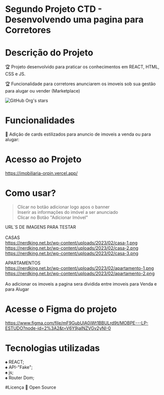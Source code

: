 # Segundo Projeto CTD - Desenvolvendo uma pagina para Corretores

# Descrição do Projeto
:trophy: Projeto desenvolvido para praticar os conhecimentos em REACT, HTML, CSS e JS.

:trophy: Funcionalidade para corretores anunciarem os imoveis sob sua gestão para alugar ou vender (Marketplace)

![GitHub Org's stars](https://img.shields.io/github/stars/camilafernanda?style=social)

# Funcionalidades
:rocket: Adição de cards estilizados para anuncio de imoveis a venda ou para alugar:

# Acesso ao Projeto
https://imobiliaria-orpin.vercel.app/

# Como usar?
>Clicar no botão adicionar logo apos o banner<br>
>Inserir as informações do imóvel a ser anunciado<br>
>Clicar no Botão "Adicionar Imóvel"<br>

URL`S DE IMAGENS PARA TESTAR<br><br>
CASAS<br>
https://nerdking.net.br/wp-content/uploads/2023/02/casa-1.png<br>
https://nerdking.net.br/wp-content/uploads/2023/02/casa-2.png	<br>
https://nerdking.net.br/wp-content/uploads/2023/02/casa-3.png<br>

APARTAMENTOS<br>
https://nerdking.net.br/wp-content/uploads/2023/02/apartamento-1.png<br>
https://nerdking.net.br/wp-content/uploads/2023/02/apartamento-2.png<br>
<br>
Ao adicionar os imoveis a pagina sera dividida entre imoveis para Venda e para Alugar

# Acesse o Figma do projeto
https://www.figma.com/file/mF9GubUlA0iWt1BBULrd9t/MOBPE---LP-ESTUDO?node-id=2%3A2&t=V6Y9jaINZVGv2yNI-0

# Tecnologias utilizadas

:spades: REACT;<br>
:spades: API-"Fake";<br>
:spades: js;<br>
:spades: Router Dom;<br>

#Licença
:file_folder: Open Source
